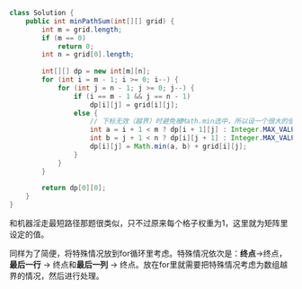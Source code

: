 ``` java
class Solution {
    public int minPathSum(int[][] grid) {
        int m = grid.length;
        if (m == 0)
            return 0;
        int n = grid[0].length;
        
        int[][] dp = new int[m][n];
        for (int i = m - 1; i >= 0; i--) {
            for (int j = n - 1; j >= 0; j--) {
                if (i == m - 1 && j == n - 1)
                    dp[i][j] = grid[i][j];
                else {
                    // 下标无效（越界）时避免被Math.min选中，所以设一个很大的值而不能是0
                    int a = i + 1 < m ? dp[i + 1][j] : Integer.MAX_VALUE;
                    int b = j + 1 < n ? dp[i][j + 1] : Integer.MAX_VALUE;
                    dp[i][j] = Math.min(a, b) + grid[i][j];
                }
            }
        }
        
        return dp[0][0];
    }
}
```

和机器淫走最短路径那题很类似，只不过原来每个格子权重为1，这里就为矩阵里设定的值。

同样为了简便，将特殊情况放到for循环里考虑。特殊情况依次是：**终点**->终点，**最后一行** -> 终点和**最后一列** -> 终点。放在for里就需要把特殊情况考虑为数组越界的情况，然后进行处理。